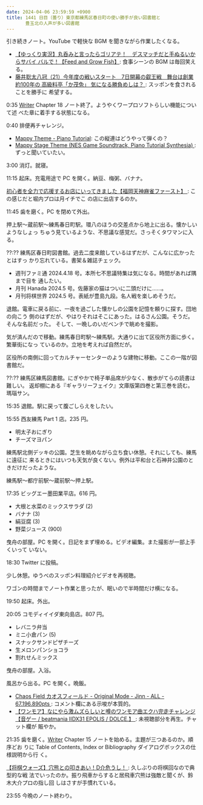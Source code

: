 ```yaml
---
date: 2024-04-06 23:59:59 +0900
title: 1441 日目（曇り）東京都練馬区春日町の使い勝手が良い図書館と
       豊玉北の人声が多い図書館
---
```


引き続きノート。YouTube で軽快な BGM を聞きながら作業したくなる。

* [【ゆっくり実況】丸呑みと言ったらゴリアテ！　デスマッチだと手ぬるいからサバイ
  バルで！【Feed and Grow Fish】](https://www.youtube.com/watch?v=Z90Caifs8d0):
  食事シーンの BGM は毎回笑える。
* [藤井聡太八冠（21）今年度の戦いスタート　7日開幕の叡王戦　舞台は創業約100年の
  高級料亭「か茂免」 気になる勝負めしは？
  ](https://www.youtube.com/watch?v=1MfPoClWBN8): スッポンを食されることを勝手に
  希望する。

0:35 [Writer] Chapter 18 ノート終了。ようやくワープロソフトらしい機能について述
べた章に着手する状態になる。

0:40 排便再チャレンジ。

* [Mappy Theme - Piano Tutorial](https://www.youtube.com/watch?v=XbfnFW9NGOM):
  この縦連はどうやって弾くの？
* [Mappy Stage Theme (NES Game Soundtrack, Piano Tutorial Synthesia)
  ](https://www.youtube.com/watch?v=oYMoPf8ytAs): ずっと聞いていたい。

3:00 消灯。就寝。

11:15 起床。充電用途で PC を開く。納豆、梅粥、バナナ。

[初心者を全力で応援するお店にいってきました【福岡天神麻雀ファースト】
](https://www.youtube.com/watch?v=i1bqhi2L4Zw): この感じだと堀内プロは月イチでこ
の店に出店するのか。

11:45 歯を磨く。PC を閉めて外出。

押上駅～蔵前駅～練馬春日町駅。環八のほうの交差点から地上に出る。懐かしいようなしょっ
ちゅう見ているような、不思議な感覚だ。さっそくタワマンに入る。

??:?? 練馬区春日町図書館。過去二度来館しているはずだが、こんなに広かったとはすっ
かり忘れている。書架＆雑誌チェック。

* 週刊ファミ通 2024.4.18 号。本所七不思議特集は気になる。時間があれば隅まで目を
  通したい。
* 月刊 Hanada 2024.5 号。佐藤家の猫はついに二頭だけに……。
* 月刊将棋世界 2024.5 号。表紙が豊島九段。名人戦を楽しめそうだ。

退館。電車に戻る前に、一夜を過ごした懐かしの公園を記憶を頼りに探す。団地の向こう
側のはずだが、やはりそれはそこにあった。はるさん公園。そうだ。そんな名前だった。
そして、一晩しのいだベンチで眺めを撮影。

気が済んだので移動。練馬春日町駅～練馬駅。大通りに出て区役所方面に歩く。繁華街になっ
ているのか。立地を考えれば自然だが。

区役所の南側に回ってカルチャーセンターのような建物に移動。ここの一階が図書館だ。

??:?? 練馬区練馬図書館。にぎやかで椅子単品席が少なく、散歩がてらの読書は難しい。
返却棚にある『ギャラリーフェイク』文庫版第四巻と第三巻を読む。瑪瑙サン。

15:35 退館。駅に戻って腹ごしらえをしたい。

15:55 西友練馬 Part 1 店。235 円。

* 明太子おにぎり
* チーズマヨパン

練馬駅北側デッキの公園。芝生を眺めながら立ち食い休憩。それにしても、練馬に遠征に
来るときにはいつも天気が良くない。例外は平和台と石神井公園のときだけだったような。

練馬駅～都庁前駅～蔵前駅～押上駅。

17:35 ビッグエー墨田業平店。616 円。

* 大根と水菜のミックスサラダ (2)
* バナナ (3)
* 絹豆腐 (3)
* 野菜ジュース (900)

曳舟の部屋。PC を開く。日記をまず埋める。ビデオ編集。また撮影が一部上手くいって
いない。

18:30 Twitter に投稿。
<blockquote class="twitter-tweet"
  data-conversation="none"
  data-theme="dark" data-media-max-width="560" data-align="center">
<a href="https://twitter.com/showa_yojyo/status/1776541966253412428"></a>
</blockquote>

少し休憩。ゆうべのスッポン料理紹介ビデオを再視聴。

ワゴンの時間までノート作業と思ったが、眠いので半時間だけ横になる。

19:50 起床。外出。

20:05 コモディイイダ東向島店。807 円。

* レバニラ弁当
* ミニ小倉パン (5)
* スナックサンドピザチーズ
* 生メロンパンショコラ
* 割れせんミックス

曳舟の部屋。入浴。

風呂から出る。PC を開く。晩飯。

* [Chaos Field カオスフィールド - Original Mode - Jinn - ALL - 67.196.890pts
  ](https://www.youtube.com/watch?v=q4XDfx6Y2XM): コメント欄にある示唆が本質的。
* [【ワンモア】なにやら激ムズらしいと噂のワンモア曲エクハ完走チャレンジ【音ゲー
  / beatmania IIDX31 EPOLIS / DOLCE.】
  ](https://www.youtube.com/watch?v=VmXzb6kY2tw): 未視聴部分を再生。チャット欄が
  賑やか。

21:35 歯を磨く。[Writer] Chapter 15 ノートを始める。主題が三つあるのか。順序どお
りに Table of Contents, Index or Bibliography ダイアログボックスの仕様説明から行
く。

[【将棋ウォーズ】穴熊との叩きあい！D介危うし！
](https://www.youtube.com/watch?v=RLv2aHTKEmQ): 久しぶりの将棋回なので典型的な戦
法でいったのか。振り飛車からすると居飛車穴熊は強敵と聞くが、鈴木大介プロの指し回
しはさすが手慣れている。

23:55 今晩のノート終わり。

[Writer]: https://documentation.libreoffice.org/en/english-documentation/writer/
